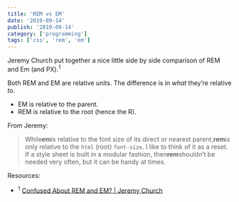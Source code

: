 ```yaml
---
title: 'REM vs EM'
date: '2019-09-14'
publish: '2019-09-14'
category: ['programming']
tags: ['css', 'rem', 'em']
---
```


Jeremy Church put together a nice little side by side comparison of REM and Em (and PX).<sup>1</sup>

Both REM and EM are relative units. The difference is in _what_ they’re relative _to_.

-   EM is relative to the parent.
-   REM is relative to the root (hence the R).

From Jeremy:

> While**em**is relative to the font size of its direct or nearest parent,**rem**is only relative to the `html` (root) `font-size`. I like to think of it as a reset. If a style sheet is built in a modular fashion, then**rem**shouldn’t be needed very often, but it can be handy at times.

Resources:

-   <sup>1</sup> [Confused About REM and EM? | Jeremy Church](https://j.eremy.net/confused-about-rem-and-em/)
